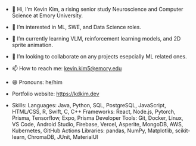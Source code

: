 - 👋 Hi, I’m Kevin Kim, a rising senior study Neuroscience and Computer Science at Emory University.
- 👀 I’m interested in ML, SWE, and Data Science roles.
- 🌱 I’m currently learning VLM, reinforcement learning models, and 2D sprite animation.
- 💞️ I’m looking to collaborate on any projects esepcially ML related ones.
- 📫 How to reach me: kevin.kim5@emory.edu
- 😄 Pronouns: he/him
- Portfolio website: https://kdkim.dev

- Skills:
Languages: Java, Python, SQL, PostgreSQL, JavaScript, HTML/CSS, R, Swift, C, C++
Frameworks: React, Node.js, Pytorch, Prisma, Tensorflow, Expo, Prisma
Developer Tools: Git, Docker, Linux, VS Code, Android Studio, Firebase, Vercel, Asperite, MongoDB, AWS, Kubernetes, GitHub Actions
Libraries: pandas, NumPy, Matplotlib, scikit-learn, ChromaDB, JUnit, MaterialUI

<!---
kkim-4/kkim-4 is a ✨ special ✨ repository because its `README.md` (this file) appears on your GitHub profile.
You can click the Preview link to take a look at your changes.
--->
